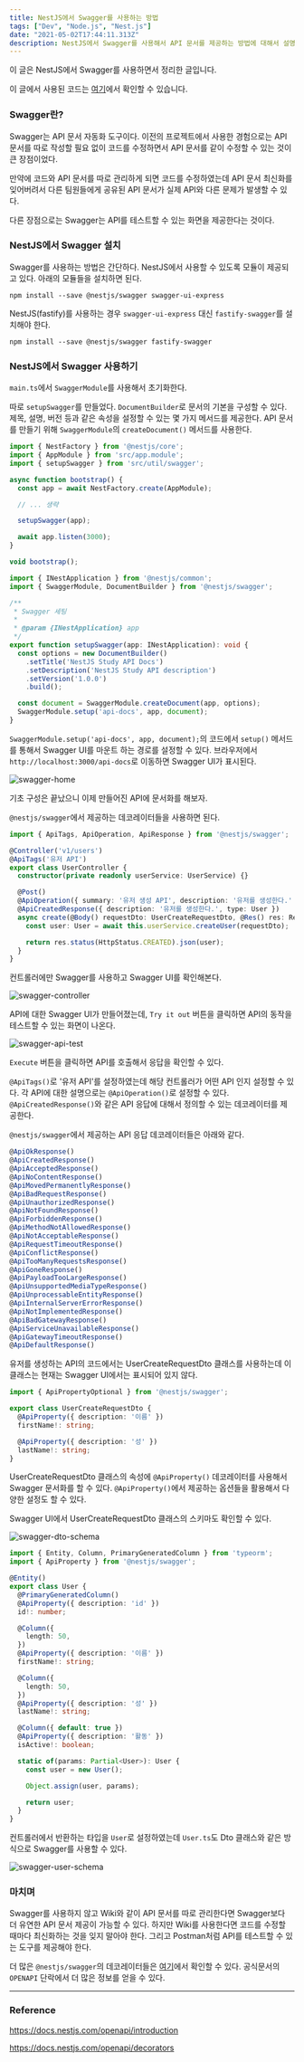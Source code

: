 ```yaml
---
title: NestJS에서 Swagger를 사용하는 방법
tags: ["Dev", "Node.js", "Nest.js"]
date: "2021-05-02T17:44:11.313Z"
description: NestJS에서 Swagger를 사용해서 API 문서를 제공하는 방법에 대해서 설명합니다.
---
```


이 글은 NestJS에서 Swagger를 사용하면서 정리한 글입니다.

이 글에서 사용된 코드는 [여기](https://github.com/JHyeok/nestjs-api-example)에서 확인할 수 있습니다.

### Swagger란?

Swagger는 API 문서 자동화 도구이다. 이전의 프로젝트에서 사용한 경험으로는 API 문서를 따로 작성할 필요 없이 코드를 수정하면서 API 문서를 같이 수정할 수 있는 것이 큰 장점이었다.

만약에 코드와 API 문서를 따로 관리하게 되면 코드를 수정하였는데 API 문서 최신화를 잊어버려서 다른 팀원들에게 공유된 API 문서가 실제 API와 다른 문제가 발생할 수 있다.

다른 장점으로는 Swagger는 API를 테스트할 수 있는 화면을 제공한다는 것이다.

### NestJS에서 Swagger 설치

Swagger를 사용하는 방법은 간단하다. NestJS에서 사용할 수 있도록 모듈이 제공되고 있다. 아래의 모듈들을 설치하면 된다.

```
npm install --save @nestjs/swagger swagger-ui-express
```

NestJS(fastify)를 사용하는 경우 `swagger-ui-express` 대신 `fastify-swagger`를 설치해야 한다.

```
npm install --save @nestjs/swagger fastify-swagger
```

### NestJS에서 Swagger 사용하기

`main.ts`에서 `SwaggerModule`를 사용해서 초기화한다.

따로 `setupSwagger`를 만들었다. `DocumentBuilder`로 문서의 기본을 구성할 수 있다. 제목, 설명, 버전 등과 같은 속성을 설정할 수 있는 몇 가지 메서드를 제공한다. API 문서를 만들기 위해 `SwaggerModule`의 `createDocument()` 메서드를 사용한다.

```typescript
import { NestFactory } from '@nestjs/core';
import { AppModule } from 'src/app.module';
import { setupSwagger } from 'src/util/swagger';

async function bootstrap() {
  const app = await NestFactory.create(AppModule);

  // ... 생략

  setupSwagger(app);

  await app.listen(3000);
}

void bootstrap();
```

```typescript
import { INestApplication } from '@nestjs/common';
import { SwaggerModule, DocumentBuilder } from '@nestjs/swagger';

/**
 * Swagger 세팅
 *
 * @param {INestApplication} app
 */
export function setupSwagger(app: INestApplication): void {
  const options = new DocumentBuilder()
    .setTitle('NestJS Study API Docs')
    .setDescription('NestJS Study API description')
    .setVersion('1.0.0')
    .build();

  const document = SwaggerModule.createDocument(app, options);
  SwaggerModule.setup('api-docs', app, document);
}
```

`SwaggerModule.setup('api-docs', app, document);`의 코드에서 `setup()` 메서드를 통해서 Swagger UI를 마운트 하는 경로를 설정할 수 있다. 브라우저에서 `http://localhost:3000/api-docs`로 이동하면 Swagger UI가 표시된다.

![swagger-home](./swagger-home.png)

기초 구성은 끝났으니 이제 만들어진 API에 문서화를 해보자.

`@nestjs/swagger`에서 제공하는 데코레이터들을 사용하면 된다.

```typescript 
import { ApiTags, ApiOperation, ApiResponse } from '@nestjs/swagger';

@Controller('v1/users')
@ApiTags('유저 API')
export class UserController {
  constructor(private readonly userService: UserService) {}

  @Post()
  @ApiOperation({ summary: '유저 생성 API', description: '유저를 생성한다.' })
  @ApiCreatedResponse({ description: '유저를 생성한다.', type: User })
  async create(@Body() requestDto: UserCreateRequestDto, @Res() res: Response) {
    const user: User = await this.userService.createUser(requestDto);

    return res.status(HttpStatus.CREATED).json(user);
  }
}
```

컨트롤러에만 Swagger를 사용하고 Swagger UI를 확인해본다.

![swagger-controller](./swagger-controller.png)

API에 대한 Swagger UI가 만들어졌는데, `Try it out` 버튼을 클릭하면 API의 동작을 테스트할 수 있는 화면이 나온다.

![swagger-api-test](./swagger-api-test.png)

`Execute` 버튼을 클릭하면 API를 호출해서 응답을 확인할 수 있다.

`@ApiTags()`로 '유저 API'를 설정하였는데 해당 컨트롤러가 어떤 API 인지 설정할 수 있다. 각 API에 대한 설명으로는 `@ApiOperation()`로 설정할 수 있다. `@ApiCreatedResponse()`와 같은 API 응답에 대해서 정의할 수 있는 데코레이터를 제공한다.

`@nestjs/swagger`에서 제공하는 API 응답 데코레이터들은 아래와 같다.

```typescript
@ApiOkResponse()
@ApiCreatedResponse()
@ApiAcceptedResponse()
@ApiNoContentResponse()
@ApiMovedPermanentlyResponse()
@ApiBadRequestResponse()
@ApiUnauthorizedResponse()
@ApiNotFoundResponse()
@ApiForbiddenResponse()
@ApiMethodNotAllowedResponse()
@ApiNotAcceptableResponse()
@ApiRequestTimeoutResponse()
@ApiConflictResponse()
@ApiTooManyRequestsResponse()
@ApiGoneResponse()
@ApiPayloadTooLargeResponse()
@ApiUnsupportedMediaTypeResponse()
@ApiUnprocessableEntityResponse()
@ApiInternalServerErrorResponse()
@ApiNotImplementedResponse()
@ApiBadGatewayResponse()
@ApiServiceUnavailableResponse()
@ApiGatewayTimeoutResponse()
@ApiDefaultResponse()
```

유저를 생성하는 API의 코드에서는 UserCreateRequestDto 클래스를 사용하는데 이 클래스는 현재는 Swagger UI에서는 표시되어 있지 않다.

```typescript
import { ApiPropertyOptional } from '@nestjs/swagger';

export class UserCreateRequestDto {
  @ApiProperty({ description: '이름' })
  firstName!: string;

  @ApiProperty({ description: '성' })
  lastName!: string;
}
```

UserCreateRequestDto 클래스의 속성에 `@ApiProperty()` 데코레이터를 사용해서 Swagger 문서화를 할 수 있다. `@ApiProperty()`에서 제공하는 옵션들을 활용해서 다양한 설정도 할 수 있다. 

Swagger UI에서 UserCreateRequestDto 클래스의 스키마도 확인할 수 있다.

![swagger-dto-schema](./swagger-dto-schema.png)

```typescript
import { Entity, Column, PrimaryGeneratedColumn } from 'typeorm';
import { ApiProperty } from '@nestjs/swagger';

@Entity()
export class User {
  @PrimaryGeneratedColumn()
  @ApiProperty({ description: 'id' })
  id!: number;

  @Column({
    length: 50,
  })
  @ApiProperty({ description: '이름' })
  firstName!: string;

  @Column({
    length: 50,
  })
  @ApiProperty({ description: '성' })
  lastName!: string;

  @Column({ default: true })
  @ApiProperty({ description: '활동' })
  isActive!: boolean;

  static of(params: Partial<User>): User {
    const user = new User();

    Object.assign(user, params);

    return user;
  }
}
```

컨트롤러에서 반환하는 타입을 `User`로 설정하였는데 `User.ts`도 Dto 클래스와 같은 방식으로 Swagger를 사용할 수 있다.

![swagger-user-schema](./swagger-user-schema.png)

### 마치며

Swagger를 사용하지 않고 Wiki와 같이 API 문서를 따로 관리한다면 Swagger보다 더 유연한 API 문서 제공이 가능할 수 있다. 하지만 Wiki를 사용한다면 코드를 수정할 때마다 최신화하는 것을 잊지 말아야 한다. 그리고 Postman처럼 API를 테스트할 수 있는 도구를 제공해야 한다.

더 많은 `@nestjs/swagger`의 데코레이터들은 [여기](https://docs.nestjs.com/openapi/decorators)에서 확인할 수 있다. 공식문서의 `OPENAPI` 단락에서 더 많은 정보를 얻을 수 있다.

---
### Reference

https://docs.nestjs.com/openapi/introduction

https://docs.nestjs.com/openapi/decorators
